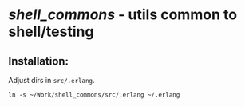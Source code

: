 *shell_commons* - utils common to shell/testing
===============================================

Installation:
-------------

Adjust dirs in `src/.erlang`.

``` shell
ln -s ~/Work/shell_commons/src/.erlang ~/.erlang
```

